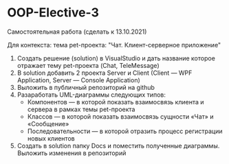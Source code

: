# OOP-Elective-3

Самостоятельная работа (сделать к 13.10.2021)

Для контекста: тема pet-проекта: "Чат. Клиент-серверное приложение"

1. Создать решение (solution) в VisualStudio и дать название которое отражает тему pet-проекта (Chat, TeleMessage)
2. В solution добавить 2 проекта Server и Client (Client — WPF Application, Server — Console Application)
3. Выложить в публичный репозиторий на github
4. Разаработать UML-диаграммы следующих типов:
    * Компонентов — в которой показать взаимосвязь клиента и сервера в рамках темы pet-проекта
    * Классов — в которой показать взаимосвязь сущности «Чат» и «Сообщение»
    * Последовательности — в которой отразить процесс регистрации новых клиентов
5. Создать в solution папку Docs и поместить полученные диаграммы. Выложить изменения в репозиторий
